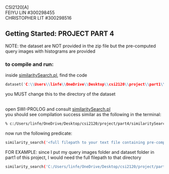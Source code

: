 CSI2120[A] <br>
FEIYU LIN #300298455 <br>
CHRISTOPHER LIT #300298516 <br>

## Getting Started: PROJECT PART 4
NOTE: the dataset are NOT provided in the zip file but the pre-computed query images with histograms are provided

### to compile and run:
inside [similaritySearch.pl](similaritySearch.pl), find the code
```prolog
dataset('C:\\Users\\linfe\\OneDrive\\Desktop\\csi2120\\project\\part1\\imageDataset2_15_20').
```
you MUST change this to the directory of the dataset <br><br>

open SWI-PROLOG and consult [similaritySearch.pl](similaritySearch.pl)<br>
you should see compilation success similar as the following in the terminal:
```bash
% c:/Users/linfe/OneDrive/Desktop/csi2120/project/part4/similaritySearch.pl compiled 0.00 sec, 13 clauses
```
now run the following predicate: 
```bash
similarity_search('<full filepath to your text file containing pre-computed histograms of the query image>', SimilarList).
```

FOR EXAMPLE:
since I put my query images folder and dataset folder in part1 of this project, I would need the full filepath to that directory
```bash
similarity_search('C:/Users/linfe/OneDrive/Desktop/csi2120/project/part4/queryImagesWithHistograms/queryImages/q00.jpg.txt', SimilarList).
```





